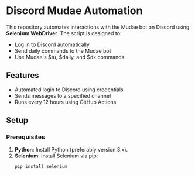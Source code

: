 # Discord Mudae Automation

This repository automates interactions with the Mudae bot on Discord using **Selenium WebDriver**. The script is designed to:
- Log in to Discord automatically
- Send daily commands to the Mudae bot
- Use Mudae's $tu, $daily, and $dk commands

## Features
- Automated login to Discord using credentials
- Sends messages to a specified channel
- Runs every 12 hours using GitHub Actions

## Setup

### Prerequisites
1. **Python**: Install Python (preferably version 3.x).
2. **Selenium**: Install Selenium via pip:
   ```bash
   pip install selenium
